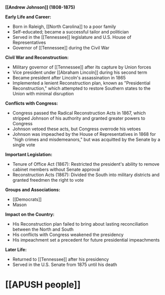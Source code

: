 **[[Andrew Johnson]] (1808-1875)**

**Early Life and Career:**

* Born in Raleigh, [[North Carolina]] to a poor family
* Self-educated; became a successful tailor and politician
* Served in the [[Tennessee]] legislature and U.S. House of Representatives
* Governor of [[Tennessee]] during the Civil War

**Civil War and Reconstruction:**

* Military governor of [[Tennessee]] after its capture by Union forces
* Vice president under [[Abraham Lincoln]] during his second term
* Became president after Lincoln's assassination in 1865
* Implemented a lenient Reconstruction plan, known as "Presidential Reconstruction," which attempted to restore Southern states to the Union with minimal disruption

**Conflicts with Congress:**

* Congress passed the Radical Reconstruction Acts in 1867, which stripped Johnson of his authority and granted greater powers to Congress
* Johnson vetoed these acts, but Congress overrode his vetoes
* Johnson was impeached by the House of Representatives in 1868 for "high crimes and misdemeanors," but was acquitted by the Senate by a single vote

**Important Legislation:**

* Tenure of Office Act (1867): Restricted the president's ability to remove cabinet members without Senate approval
* Reconstruction Acts (1867): Divided the South into military districts and granted freedmen the right to vote

**Groups and Associations:**

* [[Democrats]]
* Mason

**Impact on the Country:**

* His Reconstruction plan failed to bring about lasting reconciliation between the North and South
* His conflicts with Congress weakened the presidency
* His impeachment set a precedent for future presidential impeachments

**Later Life:**

* Returned to [[Tennessee]] after his presidency
* Served in the U.S. Senate from 1875 until his death
# [[APUSH people]]